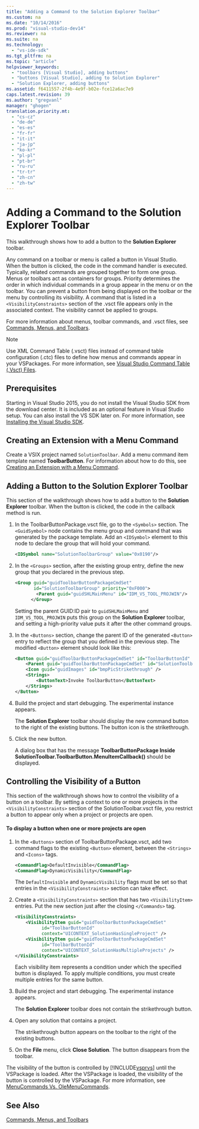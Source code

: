 ```yaml
---
title: "Adding a Command to the Solution Explorer Toolbar"
ms.custom: na
ms.date: "10/14/2016"
ms.prod: "visual-studio-dev14"
ms.reviewer: na
ms.suite: na
ms.technology: 
  - "vs-ide-sdk"
ms.tgt_pltfrm: na
ms.topic: "article"
helpviewer_keywords: 
  - "toolbars [Visual Studio], adding buttons"
  - "buttons [Visual Studio], adding to Solution Explorer"
  - "Solution Explorer, adding buttons"
ms.assetid: f6411557-2f4b-4e9f-b02e-fce12a6ac7e9
caps.latest.revision: 39
ms.author: "gregvanl"
manager: "ghogen"
translation.priority.mt: 
  - "cs-cz"
  - "de-de"
  - "es-es"
  - "fr-fr"
  - "it-it"
  - "ja-jp"
  - "ko-kr"
  - "pl-pl"
  - "pt-br"
  - "ru-ru"
  - "tr-tr"
  - "zh-cn"
  - "zh-tw"
---
```

# Adding a Command to the Solution Explorer Toolbar
This walkthrough shows how to add a button to the **Solution Explorer** toolbar.  
  
 Any command on a toolbar or menu is called a button in Visual Studio. When the button is clicked, the code in the command handler is executed. Typically, related commands are grouped together to form one group. Menus or toolbars act as containers for groups. Priority determines the order in which individual commands in a group appear in the menu or on the toolbar. You can prevent a button from being displayed on the toolbar or the menu by controlling its visibility. A command that is listed in a `<VisibilityConstraints>` section of the .vsct file appears only in the associated context. The visibility cannot be applied to groups.  
  
 For more information about menus, toolbar commands, and .vsct files, see [Commands, Menus, and Toolbars](../extensibility/commands--menus--and-toolbars.md).  
  
> [!NOTE]
>  Use XML Command Table (.vsct) files instead of command table configuration (.ctc) files to define how menus and commands appear in your VSPackages. For more information, see [Visual Studio Command Table (.Vsct) Files](../extensibility/visual-studio-command-table--.vsct--files.md).  
  
## Prerequisites  
 Starting in Visual Studio 2015, you do not install the Visual Studio SDK from the download center. It is included as an optional feature in Visual Studio setup. You can also install the VS SDK later on. For more information, see [Installing the Visual Studio SDK](../extensibility/installing-the-visual-studio-sdk.md).  
  
## Creating an Extension with a Menu Command  
 Create a VSIX project named `SolutionToolbar`. Add a menu command item template named **ToolbarButton**. For information about how to do this, see [Creating an Extension with a Menu Command](../extensibility/creating-an-extension-with-a-menu-command.md).  
  
## Adding a Button to the Solution Explorer Toolbar  
 This section of the walkthrough shows how to add a button to the **Solution Explorer** toolbar. When the button is clicked, the code in the callback method is run.  
  
1.  In the ToolbarButtonPackage.vsct file, go to the  `<Symbols>` section. The `<GuidSymbol>`  node contains the menu group and command that was generated by the package template. Add an `<IDSymbol>` element to this node to declare the group that will hold your command.  
  
    ```xml  
    <IDSymbol name="SolutionToolbarGroup" value="0x0190"/>  
    ```  
  
2.  In the `<Groups>` section, after the existing group entry, define the new group that you declared in the previous step.  
  
    ```xml  
    <Group guid="guidToolbarButtonPackageCmdSet"  
           id="SolutionToolbarGroup" priority="0xF000">  
            <Parent guid="guidSHLMainMenu" id="IDM_VS_TOOL_PROJWIN"/>  
          </Group>  
    ```  
  
     Setting the parent GUID:ID pair to `guidSHLMainMenu` and `IDM_VS_TOOL_PROJWIN` puts this group on the **Solution Explorer** toolbar, and setting a high-priority value puts it after the other command groups.  
  
3.  In the `<Buttons>` section, change the parent ID of the generated `<Button>` entry to reflect the group that you defined in the previous step. The modified `<Button>` element should look like this:  
  
    ```xml  
    <Button guid="guidToolbarButtonPackageCmdSet" id="ToolbarButtonId" priority="0x0100" type="Button">  
        <Parent guid="guidToolbarButtonPackageCmdSet" id="SolutionToolbarGroup" />  
        <Icon guid="guidImages" id="bmpPicStrikethrough" />  
        <Strings>  
            <ButtonText>Invoke ToolbarButton</ButtonText>  
        </Strings>  
    </Button>  
    ```  
  
4.  Build the project and start debugging. The experimental instance appears.  
  
     The **Solution Explorer** toolbar should display the new command button to the right of the existing buttons. The button icon is the strikethrough.  
  
5.  Click the new button.  
  
     A dialog box that has the message **ToolbarButtonPackage Inside SolutionToolbar.ToolbarButton.MenuItemCallback()** should be displayed.  
  
## Controlling the Visibility of a Button  
 This section of the walkthrough shows how to control the visibility of a button on a toolbar. By setting a context to one or more projects in the `<VisibilityConstraints>` section of the SolutionToolbar.vsct file, you restrict a button to appear only when a project or projects are open.  
  
#### To display a button when one or more projects are open  
  
1.  In the `<Buttons>` section of ToolbarButtonPackage.vsct, add two command flags to the existing `<Button>` element, between the `<Strings>` and `<Icons>` tags.  
  
    ```xml  
    <CommandFlag>DefaultInvisible</CommandFlag>  
    <CommandFlag>DynamicVisibility</CommandFlag>  
    ```  
  
     The `DefaultInvisible` and `DynamicVisibility` flags must be set so that entries in the `<VisibilityConstraints>` section can take effect.  
  
2.  Create a `<VisibilityConstraints>` section that has two `<VisibilityItem>` entries. Put the new section just after the closing `</Commands>` tag.  
  
    ```xml  
    <VisibilityConstraints>  
        <VisibilityItem guid="guidToolbarButtonPackageCmdSet"  
              id="ToolbarButtonId"  
              context="UICONTEXT_SolutionHasSingleProject" />  
        <VisibilityItem guid="guidToolbarButtonPackageCmdSet"  
              id="ToolbarButtonId"  
              context="UICONTEXT_SolutionHasMultipleProjects" />  
    </VisibilityConstraints>  
    ```  
  
     Each visibility item represents a condition under which the specified button is displayed. To apply multiple conditions, you must create multiple entries for the same button.  
  
3.  Build the project and start debugging. The experimental instance appears.  
  
     The **Solution Explorer** toolbar does not contain the strikethrough button.  
  
4.  Open any solution that contains a project.  
  
     The strikethrough button appears on the toolbar to the right of the existing buttons.  
  
5.  On the **File** menu, click **Close Solution**. The button disappears from the toolbar.  
  
 The visibility of the button is controlled by [!INCLUDE[vsprvs](../codequality/includes/vsprvs_md.md)] until the VSPackage is loaded. After the VSPackage is loaded, the visibility of the button is controlled by the VSPackage.  For more information, see [MenuCommands Vs. OleMenuCommands](../misc/menucommands-vs.-olemenucommands.md).  
  
## See Also  
 [Commands, Menus, and Toolbars](../extensibility/commands--menus--and-toolbars.md)